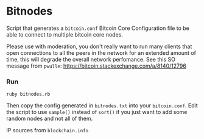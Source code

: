 # Bitnodes

Script that generates a `bitcoin.conf` Bitcoin Core Configuration file to be able to connect to multiple bitcoin core nodes.

Please use with moderation, you don't really want to run many clients that open connections to all the peers in the network for an extended amount of time, this will degrade the overall network perfomance. See this SO message from `pwulle`: https://bitcoin.stackexchange.com/a/8140/12796

### Run

    ruby bitnodes.rb

Then copy the config generated in `bitnodes.txt` into your `bitcoin.conf`. Edit the script to use `sample()` instead of `sort()` if you just want to add some random nodes and not all of them.

IP sources from `blockchain.info`
